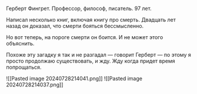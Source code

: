 Герберт Фингрет. Профессор, философ, писатель. 97 лет.

Написал несколько книг, включая книгу про смерть. Двадцать лет назад он доказал, что смерти бояться бессмысленно.

Но вот теперь, на пороге смерти он боится. И не может этого объяснить.

Похоже эту загадку я так и не разгадал — говорит Герберт — по этому я просто продолжаю существовать, и жду. Жду когда придет время попрощаться.

![[Pasted image 20240728214041.png]]
![[Pasted image 20240728214037.png]]